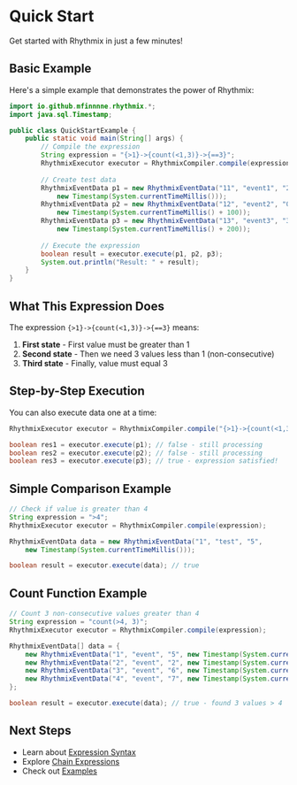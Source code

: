 # Quick Start

Get started with Rhythmix in just a few minutes!

## Basic Example

Here's a simple example that demonstrates the power of Rhythmix:

```java
import io.github.mfinnnne.rhythmix.*;
import java.sql.Timestamp;

public class QuickStartExample {
    public static void main(String[] args) {
        // Compile the expression
        String expression = "{>1}->{count(<1,3)}->{==3}";
        RhythmixExecutor executor = RhythmixCompiler.compile(expression);
        
        // Create test data
        RhythmixEventData p1 = new RhythmixEventData("11", "event1", "2", 
            new Timestamp(System.currentTimeMillis()));
        RhythmixEventData p2 = new RhythmixEventData("12", "event2", "0", 
            new Timestamp(System.currentTimeMillis() + 100));
        RhythmixEventData p3 = new RhythmixEventData("13", "event3", "3", 
            new Timestamp(System.currentTimeMillis() + 200));
        
        // Execute the expression
        boolean result = executor.execute(p1, p2, p3);
        System.out.println("Result: " + result);
    }
}
```

## What This Expression Does

The expression `{>1}->{count(<1,3)}->{==3}` means:

1. **First state** - First value must be greater than 1
2. **Second state** - Then we need 3 values less than 1 (non-consecutive)
3. **Third state** - Finally, value must equal 3

## Step-by-Step Execution

You can also execute data one at a time:

```java
RhythmixExecutor executor = RhythmixCompiler.compile("{>1}->{count(<1,3)}->{==3}");

boolean res1 = executor.execute(p1); // false - still processing
boolean res2 = executor.execute(p2); // false - still processing
boolean res3 = executor.execute(p3); // true - expression satisfied!
```

## Simple Comparison Example

```java
// Check if value is greater than 4
String expression = ">4";
RhythmixExecutor executor = RhythmixCompiler.compile(expression);

RhythmixEventData data = new RhythmixEventData("1", "test", "5", 
    new Timestamp(System.currentTimeMillis()));

boolean result = executor.execute(data); // true
```

## Count Function Example

```java
// Count 3 non-consecutive values greater than 4
String expression = "count(>4, 3)";
RhythmixExecutor executor = RhythmixCompiler.compile(expression);

RhythmixEventData[] data = {
    new RhythmixEventData("1", "event", "5", new Timestamp(System.currentTimeMillis())),
    new RhythmixEventData("2", "event", "2", new Timestamp(System.currentTimeMillis() + 100)),
    new RhythmixEventData("3", "event", "6", new Timestamp(System.currentTimeMillis() + 200)),
    new RhythmixEventData("4", "event", "7", new Timestamp(System.currentTimeMillis() + 300))
};

boolean result = executor.execute(data); // true - found 3 values > 4
```

## Next Steps

- Learn about [Expression Syntax](../expressions/overview.md)
- Explore [Chain Expressions](../expressions/chain/overview.md)
- Check out [Examples](../examples/temperature-monitoring.md)

